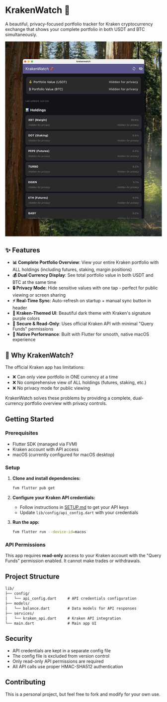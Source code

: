 # KrakenWatch 🦑

A beautiful, privacy-focused portfolio tracker for Kraken cryptocurrency exchange that shows your complete portfolio in both USDT and BTC simultaneously.

![KrakenWatch Screenshot](screenshot.png)

## ✨ Features

- **📊 Complete Portfolio Overview**: View your entire Kraken portfolio with ALL holdings (including futures, staking, margin positions)
- **💰 Dual Currency Display**: See total portfolio value in both USDT and BTC at the same time
- **🔒 Privacy Mode**: Hide sensitive values with one tap - perfect for public viewing or screen sharing
- **⚡ Real-Time Sync**: Auto-refresh on startup + manual sync button in header
- **🎨 Kraken-Themed UI**: Beautiful dark theme with Kraken's signature purple colors
- **🔐 Secure & Read-Only**: Uses official Kraken API with minimal "Query Funds" permissions
- **📱 Native Performance**: Built with Flutter for smooth, native macOS experience

## 🎯 Why KrakenWatch?

The official Kraken app has limitations:
- ❌ Can only view portfolio in ONE currency at a time
- ❌ No comprehensive view of ALL holdings (futures, staking, etc.)
- ❌ No privacy mode for public viewing

KrakenWatch solves these problems by providing a complete, dual-currency portfolio overview with privacy controls.

## Getting Started

### Prerequisites

- Flutter SDK (managed via FVM)
- Kraken account with API access
- macOS (currently configured for macOS desktop)

### Setup

1. **Clone and install dependencies:**
   ```bash
   fvm flutter pub get
   ```

2. **Configure your Kraken API credentials:**
   - Follow instructions in [SETUP.md](SETUP.md) to get your API keys
   - Update `lib/config/api_config.dart` with your credentials

3. **Run the app:**
   ```bash
   fvm flutter run --device-id=macos
   ```

### API Permissions

This app requires **read-only** access to your Kraken account with the "Query Funds" permission enabled. It cannot make trades or withdrawals.

## Project Structure

```
lib/
├── config/
│   └── api_config.dart     # API credentials configuration
├── models/
│   └── balance.dart        # Data models for API responses
├── services/
│   └── kraken_api.dart     # Kraken API integration
└── main.dart               # Main app UI
```

## Security

- API credentials are kept in a separate config file
- The config file is excluded from version control
- Only read-only API permissions are required
- All API calls use proper HMAC-SHA512 authentication

## Contributing

This is a personal project, but feel free to fork and modify for your own use.
